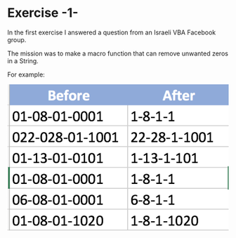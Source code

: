 # Exercise -1-
In the first exercise I answered a question from an Israeli VBA Facebook group.  

The mission was to make a macro function that can remove unwanted zeros in a String.

For example:

![example](https://github.com/ofirsteinherz/PlayGround-VBA/blob/master/exercise-1/Screen%20Shot%202018-12-26%20at%2019.29.13.png)
